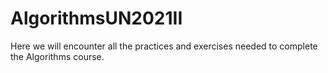 # AlgorithmsUN2021II
Here we will encounter all the practices and exercises needed to complete the Algorithms course. 
